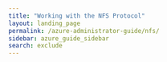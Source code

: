 ```yaml
---
title: "Working with the NFS Protocol"
layout: landing_page
permalink: /azure-administrator-guide/nfs/
sidebar: azure_guide_sidebar
search: exclude
---
```


